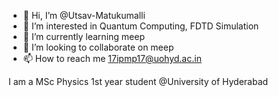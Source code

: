- 👋 Hi, I’m @Utsav-Matukumalli
- 👀 I’m interested in Quantum Computing, FDTD Simulation
- 🌱 I’m currently learning meep
- 💞️ I’m looking to collaborate on meep
- 📫 How to reach me 17ipmp17@uohyd.ac.in

I am a MSc Physics 1st year student @University of Hyderabad

<!---
Utsav-Matukumalli/Utsav-Matukumalli is a ✨ special ✨ repository because its `README.md` (this file) appears on your GitHub profile.
You can click the Preview link to take a look at your changes.
--->
